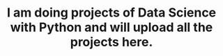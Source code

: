 # <div align='center'>I am doing projects of Data Science with Python and will upload all the projects here.</div>

